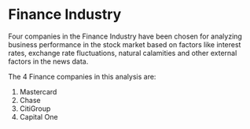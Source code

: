 # Finance Industry

Four companies in the Finance Industry have been chosen for analyzing business performance in the stock market based on factors like interest rates, exchange rate fluctuations, natural calamities and other external factors  in the news data.

The 4 Finance companies in this analysis are:
1. Mastercard
2. Chase
3. CitiGroup
4. Capital One
